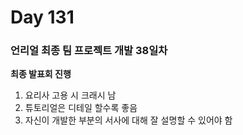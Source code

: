 # Day 131

### 언리얼 최종 팀 프로젝트 개발 38일차

**최종 발표회 진행**

1. 요리사 고용 시 크래시 남
2. 튜토리얼은 디테일 할수록 좋음
3. 자신이 개발한 부분의 서사에 대해 잘 설명할 수 있어야 함


